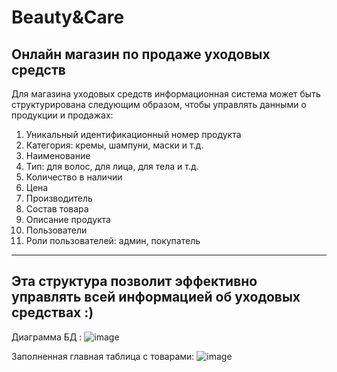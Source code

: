 # Beauty&Care
Онлайн магазин по продаже уходовых средств
---
Для магазина уходовых средств информационная система может быть структурирована следующим образом, чтобы управлять данными о продукции и продажах:
1) Уникальный идентификационный номер продукта
2) Категория: кремы, шампуни, маски и т.д.
3) Наименование
4) Тип: для волос, для лица, для тела и т.д.
5) Количество в наличии
6) Цена 
7) Производитель
8) Состав товара
9) Описание продукта
10) Пользователи
11) Роли пользователей: админ, покупатель
---
Эта структура позволит эффективно управлять всей информацией об уходовых средствах :)
---
Диаграмма БД :
![image](https://github.com/Varyaa04/Beauty-Care/assets/123052378/9409dd93-d49c-4351-bfe2-c48e55dd1700)

Заполненная главная таблица с товарами:
![image](https://github.com/Varyaa04/Beauty-Care/assets/123052378/11c5169a-4bf9-4e59-8940-1d1cc988e7d7)
